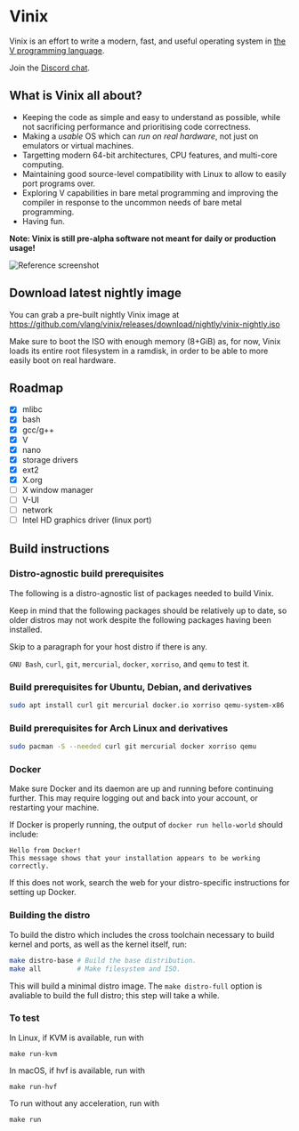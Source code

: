# Vinix

Vinix is an effort to write a modern, fast, and useful operating system in [the V programming language](https://vlang.io).

Join the [Discord chat](https://discord.gg/S5Nm6ZDU38).

## What is Vinix all about?

- Keeping the code as simple and easy to understand as possible, while not sacrificing
performance and prioritising code correctness.
- Making a *usable* OS which can *run on real hardware*, not just on emulators or
virtual machines.
- Targetting modern 64-bit architectures, CPU features, and multi-core computing.
- Maintaining good source-level compatibility with Linux to allow to easily port programs over.
- Exploring V capabilities in bare metal programming and improving the compiler in response to the uncommon needs of bare metal programming.
- Having fun.

**Note: Vinix is still pre-alpha software not meant for daily or production usage!**

![Reference screenshot](/screenshot.png?raw=true "Reference screenshot")

## Download latest nightly image

You can grab a pre-built nightly Vinix image at https://github.com/vlang/vinix/releases/download/nightly/vinix-nightly.iso

Make sure to boot the ISO with enough memory (8+GiB) as, for now, Vinix loads its
entire root filesystem in a ramdisk, in order to be able to more easily boot
on real hardware.

## Roadmap

- [x] mlibc
- [x] bash
- [x] gcc/g++
- [x] V
- [x] nano
- [x] storage drivers
- [x] ext2
- [x] X.org
- [ ] X window manager
- [ ] V-UI
- [ ] network
- [ ] Intel HD graphics driver (linux port)

## Build instructions

### Distro-agnostic build prerequisites

The following is a distro-agnostic list of packages needed to build Vinix.

Keep in mind that the following packages should be relatively up to date, so
older distros may not work despite the following packages having been
installed.

Skip to a paragraph for your host distro if there is any.

`GNU Bash`, `curl`, `git`, `mercurial`, `docker`, `xorriso`, and `qemu`
to test it.

### Build prerequisites for Ubuntu, Debian, and derivatives
```bash
sudo apt install curl git mercurial docker.io xorriso qemu-system-x86
```

### Build prerequisites for Arch Linux and derivatives
```bash
sudo pacman -S --needed curl git mercurial docker xorriso qemu
```

### Docker

Make sure Docker and its daemon are up and running before continuing further.
This may require logging out and back into your account, or restarting your
machine.

If Docker is properly running, the output of `docker run hello-world` should
include:
```
Hello from Docker!
This message shows that your installation appears to be working correctly.
```

If this does not work, search the web for your distro-specific instructions
for setting up Docker.

### Building the distro

To build the distro which includes the cross toolchain necessary
to build kernel and ports, as well as the kernel itself, run:

```bash
make distro-base # Build the base distribution.
make all         # Make filesystem and ISO.
```

This will build a minimal distro image. The `make distro-full` option
is avaliable to build the full distro; this step will take a while.

### To test

In Linux, if KVM is available, run with

```
make run-kvm
```

In macOS, if hvf is available, run with

```
make run-hvf
```

To run without any acceleration, run with

```
make run
```
